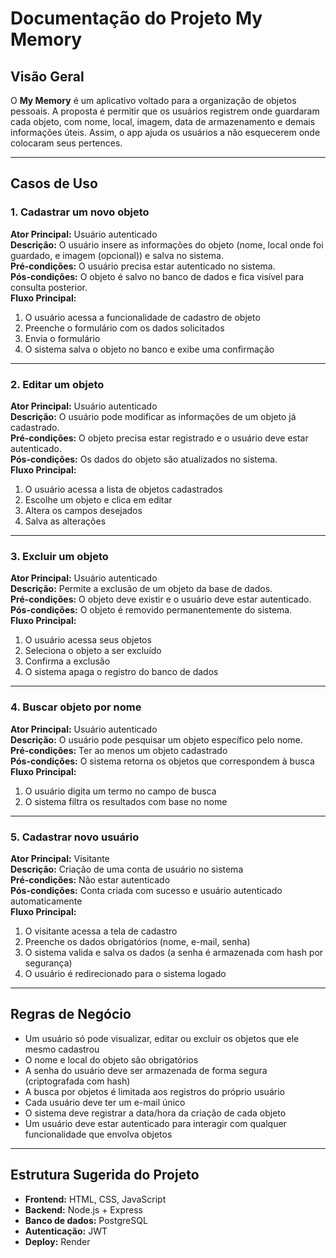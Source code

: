 # Documentação do Projeto My Memory

## Visão Geral

O **My Memory** é um aplicativo voltado para a organização de objetos pessoais. A proposta é permitir que os usuários registrem onde guardaram cada objeto, com nome, local, imagem, data de armazenamento e demais informações úteis. Assim, o app ajuda os usuários a não esquecerem onde colocaram seus pertences.

---

## Casos de Uso

### 1. Cadastrar um novo objeto

**Ator Principal:** Usuário autenticado  
**Descrição:** O usuário insere as informações do objeto (nome, local onde foi guardado, e imagem (opcional)) e salva no sistema.  
**Pré-condições:** O usuário precisa estar autenticado no sistema.  
**Pós-condições:** O objeto é salvo no banco de dados e fica visível para consulta posterior.  
**Fluxo Principal:**
1. O usuário acessa a funcionalidade de cadastro de objeto
2. Preenche o formulário com os dados solicitados
3. Envia o formulário
4. O sistema salva o objeto no banco e exibe uma confirmação

---

### 2. Editar um objeto

**Ator Principal:** Usuário autenticado  
**Descrição:** O usuário pode modificar as informações de um objeto já cadastrado.  
**Pré-condições:** O objeto precisa estar registrado e o usuário deve estar autenticado.  
**Pós-condições:** Os dados do objeto são atualizados no sistema.  
**Fluxo Principal:**
1. O usuário acessa a lista de objetos cadastrados
2. Escolhe um objeto e clica em editar
3. Altera os campos desejados
4. Salva as alterações

---

### 3. Excluir um objeto

**Ator Principal:** Usuário autenticado  
**Descrição:** Permite a exclusão de um objeto da base de dados.  
**Pré-condições:** O objeto deve existir e o usuário deve estar autenticado.  
**Pós-condições:** O objeto é removido permanentemente do sistema.  
**Fluxo Principal:**
1. O usuário acessa seus objetos
2. Seleciona o objeto a ser excluído
3. Confirma a exclusão
4. O sistema apaga o registro do banco de dados

---

### 4. Buscar objeto por nome

**Ator Principal:** Usuário autenticado  
**Descrição:** O usuário pode pesquisar um objeto específico pelo nome.  
**Pré-condições:** Ter ao menos um objeto cadastrado  
**Pós-condições:** O sistema retorna os objetos que correspondem à busca  
**Fluxo Principal:**
1. O usuário digita um termo no campo de busca
2. O sistema filtra os resultados com base no nome

---

### 5. Cadastrar novo usuário

**Ator Principal:** Visitante  
**Descrição:** Criação de uma conta de usuário no sistema  
**Pré-condições:** Não estar autenticado  
**Pós-condições:** Conta criada com sucesso e usuário autenticado automaticamente  
**Fluxo Principal:**
1. O visitante acessa a tela de cadastro
2. Preenche os dados obrigatórios (nome, e-mail, senha)
3. O sistema valida e salva os dados (a senha é armazenada com hash por segurança)
4. O usuário é redirecionado para o sistema logado

---

## Regras de Negócio

- Um usuário só pode visualizar, editar ou excluir os objetos que ele mesmo cadastrou
- O nome e local do objeto são obrigatórios
- A senha do usuário deve ser armazenada de forma segura (criptografada com hash)
- A busca por objetos é limitada aos registros do próprio usuário
- Cada usuário deve ter um e-mail único
- O sistema deve registrar a data/hora da criação de cada objeto
- Um usuário deve estar autenticado para interagir com qualquer funcionalidade que envolva objetos

---

## Estrutura Sugerida do Projeto

- **Frontend:** HTML, CSS, JavaScript
- **Backend:** Node.js + Express 
- **Banco de dados:** PostgreSQL
- **Autenticação:** JWT
- **Deploy:** Render


